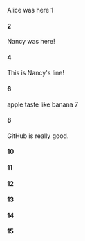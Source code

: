 Alice was here 1
#### 2
Nancy was here!
#### 4
This is Nancy's line!
#### 6
apple taste like banana 7
#### 8
GitHub is really good.
#### 10
#### 11
#### 12
#### 13
#### 14
#### 15

